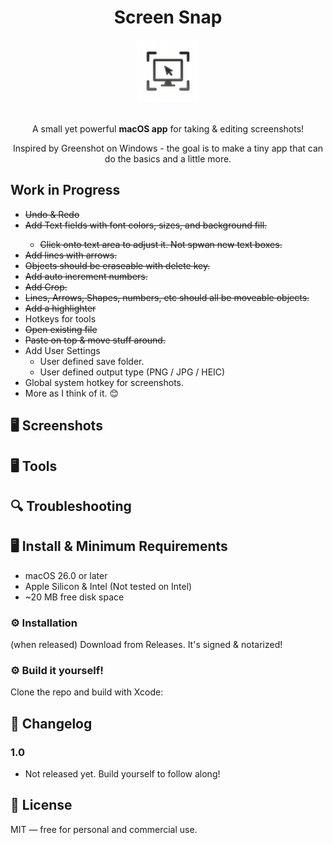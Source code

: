 <div align="center">

# Screen Snap

<picture>
  <source srcset="Documentation/icon-dark.png" media="(prefers-color-scheme: dark)">
  <source srcset="Documentation/icon-light.png" media="(prefers-color-scheme: light)">
  <img src="Documentation/icon-light.png" alt="App Icon" width="100">
</picture>
<br/><br/>

A small yet powerful **macOS app** for taking & editing screenshots!

Inspired by Greenshot on Windows - the goal is to make a tiny app that can do the basics and a little more. 

</div>

## Work in Progress
- <del>Undo & Redo
- <del>Add Text fields with font colors, sizes, and background fill.
   - Click onto text area to adjust it. Not spwan new text boxes.
- <del>Add lines with arrows. 
- <del>Objects should be eraseable with delete key.
- <del>Add auto increment numbers. 
- <del>Add Crop.
- <del>Lines, Arrows, Shapes, numbers, etc should all be moveable objects. 
- <del>Add a highlighter
- Hotkeys for tools 
- <del>Open existing file
- <del>Paste on top & move stuff around. 
- Add User Settings 
  - User defined save folder. 
  - User defined output type (PNG / JPG / HEIC)
- Global system hotkey for screenshots. 
- More as I think of it. 😊


## 🖥️ Screenshots 

<!-- <p align="center">
    <a href="Documentation/App1.png"><img src="Documentation/App1.png" width="45%"></a>
    <a href="Documentation/App2.png"><img src="Documentation/App2.png" width="45%"></a>
</p> -->

## 🖥️ Tools







## 🔍 Troubleshooting



## 🖥️ Install & Minimum Requirements

- macOS 26.0 or later  
- Apple Silicon & Intel (Not tested on Intel)
- ~20 MB free disk space  


### ⚙️ Installation

(when released) Download from Releases. It's signed & notarized!

### ⚙️ Build it yourself!

Clone the repo and build with Xcode:

<!-- ```bash
git clone https://github.com/gbabichev/thumbnailer.git
cd thumbnailer
open thumbnailer.xcodeproj
``` -->

## 📝 Changelog

### 1.0 
- Not released yet. Build yourself to follow along!

## 📄 License

MIT — free for personal and commercial use. 